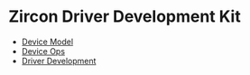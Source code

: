 # Zircon Driver Development Kit

* [Device Model](device-model.md)
* [Device Ops](device-ops.md)
* [Driver Development](driver-development.md)
